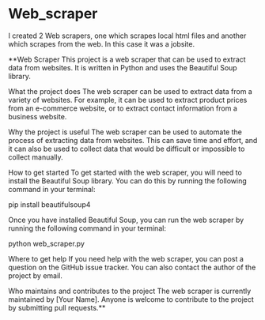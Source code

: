 # Web_scraper
I created 2 Web scrapers, one which scrapes local html files and another which scrapes from the web. In this case it was a jobsite.

**Web Scraper
This project is a web scraper that can be used to extract data from websites. It is written in Python and uses the Beautiful Soup library.

What the project does
The web scraper can be used to extract data from a variety of websites. For example, it can be used to extract product prices from an e-commerce website, or to extract contact information from a business website.

Why the project is useful
The web scraper can be used to automate the process of extracting data from websites. This can save time and effort, and it can also be used to collect data that would be difficult or impossible to collect manually.

How to get started
To get started with the web scraper, you will need to install the Beautiful Soup library. You can do this by running the following command in your terminal:

pip install beautifulsoup4

Once you have installed Beautiful Soup, you can run the web scraper by running the following command in your terminal:

python web_scraper.py

Where to get help
If you need help with the web scraper, you can post a question on the GitHub issue tracker. You can also contact the author of the project by email.

Who maintains and contributes to the project
The web scraper is currently maintained by [Your Name]. Anyone is welcome to contribute to the project by submitting pull requests.**
